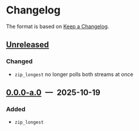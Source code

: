 # Changelog

The format is based on [Keep a Changelog](https://keepachangelog.com/en/1.1.0/).

## [Unreleased]

### Changed

- `zip_longest` no longer polls both streams at once

## [0.0.0-a.0] — 2025-10-19

### Added

- `zip_longest`

[unreleased]: https://github.com/async-itertools/async-itertools/compare/0.0.0-a.0...HEAD
[0.0.0-a.0]: https://github.com/async-itertools/async-itertools/releases/tag/0.0.0-a.0
